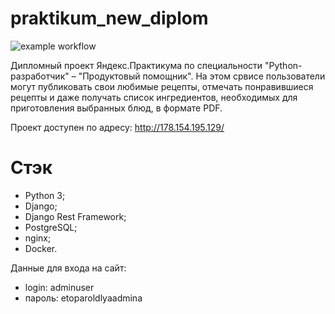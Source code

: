 # praktikum_new_diplom
![example workflow](https://github.com/dayterr/foodgram-project-react/actions/workflows/foodgram-workfolow.yml/badge.svg)

Дипломный проект Яндекс.Практикума по специальности "Python-разработчик" – "Продуктовый помощник". На этом срвисе пользователи могут публиковать свои любимые рецепты, отмечать понравившиеся рецепты и даже получать список ингредиентов, необходимых для приготовления выбранных блюд, в формате PDF.

Проект доступен по адресу: http://178.154.195.129/

# Стэк
- Python 3; 
- Django; 
- Django Rest Framework;
- PostgreSQL;
- nginx;
- Docker.

Данные для входа на сайт:
- login: adminuser
- пароль: etoparoldlyaadmina
